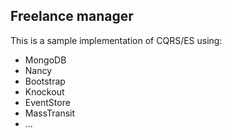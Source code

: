## Freelance manager

This is a sample implementation of CQRS/ES using:

- MongoDB
- Nancy
- Bootstrap
- Knockout
- EventStore
- MassTransit
- ...

